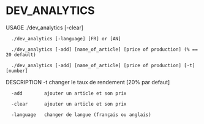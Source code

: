 # DEV_ANALYTICS
USAGE
      ./dev_analytics [-clear]
      
      ./dev_analytics [-language] [FR] or [AN]
      
      ./dev_analytics [-add] [name_of_article] [price of production] (% == 20 default)
      
      ./dev_analytics [-add] [name_of_article] [price of production] [-t] [number]
      

DESCRIPTION
      -t          changer le taux de rendement [20% par defaut]
      
      -add        ajouter un article et son prix
      
      -clear      ajouter un article et son prix
      
      -language   changer de langue (français ou anglais)
      
